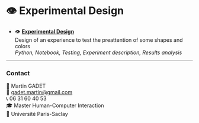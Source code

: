 # 👁️ Experimental Design

- 👁️ [**Experimental Design**](https://github.com/gadetmartin/Portfolio/tree/main/Projects/Master%20HCI/Experimental%20Design)  
  Design of an experience to test the preattention of some shapes and colors  
  *Python, Notebook, Testing, Experiment description, Results analysis*  

---

### Contact

👤 Martin GADET  
📧 gadet.martin@gmail.com  
📞 06 31 60 40 53  
🎓 Master Human-Computer Interaction  
🏫 Université Paris-Saclay

